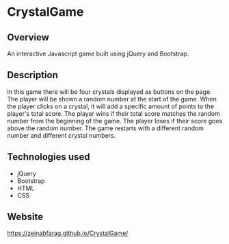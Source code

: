 # CrystalGame

## Overview

An interactive Javascript game built using jQuery and Bootstrap. 

## Description

In this game there will be four crystals displayed as buttons on the page. The player will be shown a random number at the start of the game. When the player clicks on a crystal, it will add a specific amount of points to the player's total score. The player wins if their total score matches the random number from the beginning of the game. The player loses if their score goes above the random number. The game restarts with a different random number and different crystal numbers.

## Technologies used

* jQuery
* Bootstrap
* HTML
* CSS

## Website

https://zeinabfarag.github.io/CrystalGame/
